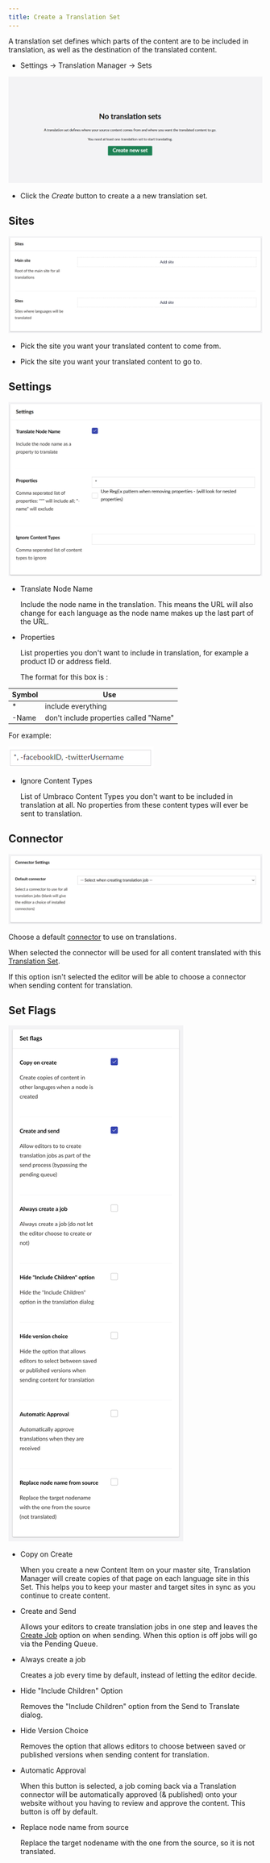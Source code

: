 ```yaml
---
title: Create a Translation Set
---
```


A translation set defines which parts of the content are to be included in translation, as well as the destination of the translated content. 

- Settings -> Translation Manager -> Sets 

![Create set button](createSet.png)

- Click the *Create* button to create a a new translation set.

## Sites 
![Translation set options](translationsets.png)
- Pick the site you want your translated content to come from.

- Pick the site you want your translated content to go to.

## Settings 
![Settings box](properties.png)

- Translate Node Name

    Include the node name in the translation. This means the URL will also change for each language as the node name makes up the last part of the URL.

- Properties 

    List properties you don't want to include in translation, for example a product ID or address field. 

    The format for this box is : 

Symbol | Use
-------|---
\*     | include everything
-Name  | don't include properties called "Name"

 For example:

 ![Example](notwitter.png)

 

- Ignore Content Types

   List of Umbraco Content Types you don't want to be included in translation at all. No properties from these content types will ever be sent to translation.


## Connector
 ![Connector options](defaultconnector.png)

   Choose a default [connector](../reference/fundementals/connector) to use on translations. 
   
   When selected the connector will be used for all content translated with this [Translation Set](../reference/fundementals/set).
   
   If this option isn't selected the editor will be able to choose a connector when sending content for translation.

## Set Flags 
 ![Set flags options](actionsbox.png)
    
- Copy on Create 
  
    When you create a new Content Item on your master site, Translation Manager will create copies of that page on each language site in this Set. This helps you to keep your master and target sites in sync as you continue to create content. 

- Create and Send 

    Allows your editors to create translation jobs in one step and leaves the [Create Job](send) option on when sending. When this option is off jobs will go via the Pending Queue.
    
- Always create a job

    Creates a job every time by default, instead of letting the editor decide.  

- Hide "Include Children" Option

    Removes the "Include Children" option from the Send to Translate dialog. 

- Hide Version Choice

    Removes the option that allows editors to choose between saved or published versions when sending content for translation.

- Automatic Approval

    When this button is selected, a job coming back via a Translation connector will be automatically approved (& published) onto your website without you having to review and approve the content. This button is off by default.

- Replace node name from source
    
    Replace the target nodename with the one from the source, so it is not translated. 